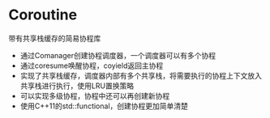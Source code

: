 # Coroutine
带有共享栈缓存的简易协程库
- 通过Comanager创建协程调度器，一个调度器可以有多个协程
- 通过coresume唤醒协程，coyield返回主协程
- 实现了共享栈缓存，调度器内部有多个共享栈，将需要执行的协程上下文放入共享栈进行执行，使用LRU置换策略
- 可以实现多级协程，协程中还可以再创建新协程
- 使用C++11的std::functional，创建协程更加简单清楚
